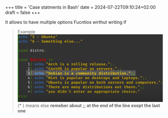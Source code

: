 +++
title = 'Case statments in Bash'
date = 2024-07-22T09:10:24+02:00
draft = false
+++


It allows to have multiple options Fucntios 
wirthut writing if

>Example
>![CaseStamentBash_visual.png](/static/CaseStamentBash_visual.png)
> (* ) means else 
> **remeber about ;; at the end of the line 
> exept the last one**

